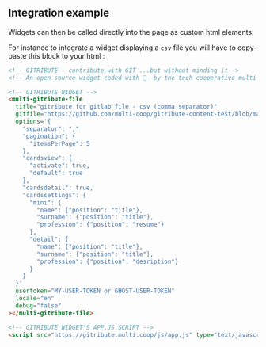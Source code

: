 ## Integration example

Widgets can then be called directly into the page as custom html elements.

For instance to integrate a widget displaying a `csv` file you will have to copy-paste this block to your html :

```html
<!-- GITRIBUTE - contribute with GIT ...but without minding it-->
<!-- An open source widget coded with 🤍  by the tech cooperative multi : https://multi.coop -->

<!-- GITRIBUTE WIDGET -->
<multi-gitribute-file
  title="gitribute for gitlab file - csv (comma separator)" 
  gitfile="https://github.com/multi-coop/gitribute-content-test/blob/main/data/csv/test-table-comma.csv" 
  options='{
    "separator": ","
    "pagination": {
      "itemsPerPage": 5
    },
    "cardsview": {
      "activate": true,
      "default": true
    },
    "cardsdetail": true,
    "cardssettings": {
      "mini": {
        "name": {"position": "title"},
        "surname": {"position": "title"},
        "profession": {"position": "resume"}
      },
      "detail": {
        "name": {"position": "title"},
        "surname": {"position": "title"},
        "profession": {"position": "desription"}
      }
    }
  }' 
  usertoken="MY-USER-TOKEN or GHOST-USER-TOKEN"
  locale="en"
  debug="false"
></multi-gitribute-file>

<!-- GITRIBUTE WIDGET'S APP.JS SCRIPT -->
<script src="https://gitribute.multi.coop/js/app.js" type="text/javascript" defer></script>
```
